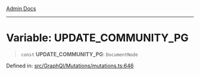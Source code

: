 [Admin Docs](/)

***

# Variable: UPDATE\_COMMUNITY\_PG

> `const` **UPDATE\_COMMUNITY\_PG**: `DocumentNode`

Defined in: [src/GraphQl/Mutations/mutations.ts:646](https://github.com/PalisadoesFoundation/talawa-admin/blob/main/src/GraphQl/Mutations/mutations.ts#L646)
